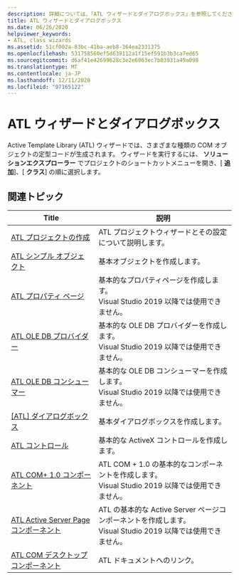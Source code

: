 ```yaml
---
description: 詳細については、「ATL ウィザードとダイアログボックス」を参照してください。
title: ATL ウィザードとダイアログボックス
ms.date: 06/26/2020
helpviewer_keywords:
- ATL, class wizards
ms.assetid: 51cf002a-83bc-41ba-aeb8-364ea2331375
ms.openlocfilehash: 531758560ef5d639112a1f15ef591b3b3ca7ed65
ms.sourcegitcommit: d6af41e42699628c3e2e6063ec7b03931a49a098
ms.translationtype: MT
ms.contentlocale: ja-JP
ms.lasthandoff: 12/11/2020
ms.locfileid: "97165122"
---
```

# <a name="atl-wizards-and-dialog-boxes"></a>ATL ウィザードとダイアログボックス

Active Template Library (ATL) ウィザードでは、さまざまな種類の COM オブジェクトの定型コードが生成されます。 ウィザードを実行するには、 **ソリューションエクスプローラー** でプロジェクトのショートカットメニューを開き、[ **追加**]、[ **クラス**] の順に選択します。

## <a name="related-articles"></a>関連トピック

|Title|説明|
|-----------|-----------------|
|[ATL プロジェクトの作成](../../atl/reference/creating-an-atl-project.md)|ATL プロジェクトウィザードとその設定について説明します。|
|[ATL シンプル オブジェクト](../../atl/reference/adding-an-atl-simple-object.md)|基本オブジェクトを作成します。|
|[ATL プロパティ ページ](../../atl/reference/adding-an-atl-property-page.md)|基本的なプロパティページを作成します。</br>Visual Studio 2019 以降では使用できません。|
|[ATL OLE DB プロバイダー](../../atl/reference/adding-an-atl-ole-db-provider.md)|基本的な OLE DB プロバイダーを作成します。</br>Visual Studio 2019 以降では使用できません。|
|[ATL OLE DB コンシューマー](../../atl/reference/adding-an-atl-ole-db-consumer.md)|基本的な OLE DB コンシューマーを作成します。</br>Visual Studio 2019 以降では使用できません。|
|[[ATL] ダイアログボックス](../../atl/reference/adding-an-atl-dialog-box.md)|基本ダイアログボックスを作成します。|
|[ATL コントロール](../../atl/reference/adding-an-atl-control.md)|基本的な ActiveX コントロールを作成します。|
|[ATL COM+ 1.0 コンポーネント](../../atl/reference/adding-an-atl-com-plus-1-0-component.md)|ATL COM + 1.0 の基本的なコンポーネントを作成します。</br>Visual Studio 2019 以降では使用できません。|
|[ATL Active Server Page コンポーネント](../../atl/reference/adding-an-atl-active-server-page-component.md)|ATL の基本的な Active Server ページコンポーネントを作成します。</br>Visual Studio 2019 以降では使用できません。|
|[ATL COM デスクトップ コンポーネント](../../atl/atl-com-desktop-components.md)|ATL ドキュメントへのリンク。|
